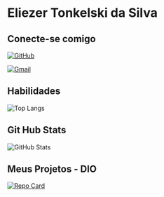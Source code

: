 # Eliezer Tonkelski da Silva

## Conecte-se comigo
[![GitHub](https://img.shields.io/badge/GitHub-100000?style=for-the-badge&logo=github&logoColor=white)](https://github.com/eliezertsilva)

[![Gmail](https://img.shields.io/badge/Gmail-333333?style=for-the-badge&logo=gmail&logoColor=red)](mailto:elitonkelski@gmail.com)

## Habilidades
![Top Langs](https://github-readme-stats-git-masterrstaa-rickstaa.vercel.app/api/top-langs/?username=eliezertsilva&bg_color=000&border_color=30A3DC&title_color=E94D5F&text_color=FFF)

## Git Hub Stats
![GitHub Stats](https://github-readme-stats.vercel.app/api?username=eliezertsilva&theme=transparent&bg_color=000&border_color=30A3DC&show_icons=true&icon_color=30A3DC&title_color=E94D5F&text_color=FFF)

## Meus Projetos - DIO
[![Repo Card](https://github-readme-stats.vercel.app/api/pin/?username=eliezertsilva&repo=dio-lab-open-source&bg_color=000&border_color=30A3DC&show_icons=true&icon_color=30A3DC&title_color=E94D5F&text_color=FFF)](https://github.com/eliezertsilva/dio-lab-open-source)